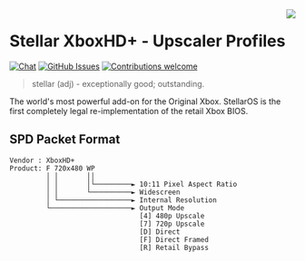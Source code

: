 <img src="resources/images/logo.png" align="right" />

# Stellar XboxHD+ - Upscaler Profiles
<p >
 <a href=""><img src="https://img.shields.io/discord/643467096906399804.svg" alt="Chat"></a>
 <a href="https://github.com/MakeMHz/project-stellar/issues"><img src="https://img.shields.io/github/issues/MakeMHz/project-stellar.svg" alt="GitHub Issues"></a>
 <a href=""><img src="https://img.shields.io/badge/contributions-welcome-orange.svg" alt="Contributions welcome"></a>
</p>

> stellar (adj) - exceptionally good; outstanding.

The world's most powerful add-on for the Original Xbox. StellarOS is the first completely legal re-implementation of the retail Xbox BIOS.

## SPD Packet Format

```
Vendor : XboxHD+
Product: F 720x480 WP
         │ │       ││
         │ │       │└─────────► 10:11 Pixel Aspect Ratio
         │ │       └──────────► Widescreen
         │ └──────────────────► Internal Resolution
         └────────────────────► Output Mode
                                [4] 480p Upscale
                                [7] 720p Upscale
                                [D] Direct
                                [F] Direct Framed
                                [R] Retail Bypass
```
